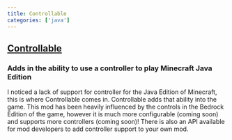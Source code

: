 ```yaml
---
title: Controllable
categories: ['java']
---
```

## [Controllable](https://github.com/MrCrayfish/Controllable)

### Adds in the ability to use a controller to play Minecraft Java Edition


I noticed a lack of support for controller for the Java Edition of Minecraft, this is where Controllable comes in. Controllable adds that ability into the game. This mod has been heavily influenced by the controls in the Bedrock Edition of the game, however it is much more configurable (coming soon) and supports more controllers (coming soon)! There is also an API available for mod developers to add controller support to your own mod.
